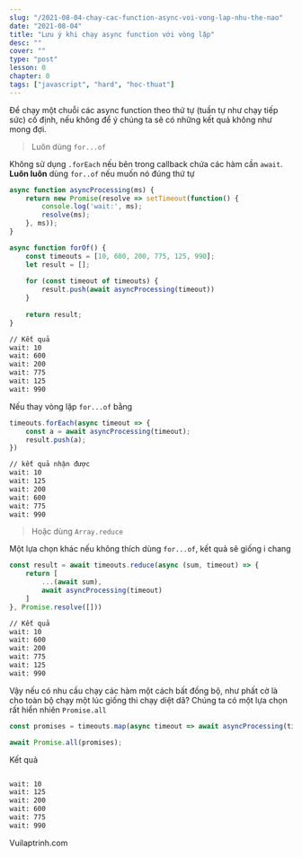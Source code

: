 ```yaml
---
slug: "/2021-08-04-chay-cac-function-async-voi-vong-lap-nhu-the-nao"
date: "2021-08-04"
title: "Lưu ý khi chạy async function với vòng lặp"
desc: ""
cover: ""
type: "post"
lesson: 0
chapter: 0
tags: ["javascript", "hard", "hoc-thuat"]
---
```


Để chạy một chuỗi các async function theo thứ tự (tuần tự như chạy tiếp sức) cố định, nếu không để ý chúng ta sẽ có những kết quả không như mong đợi.

> Luôn dùng `for...of`

Không sử dụng `.forEach` nếu bên trong callback chứa các hàm cần `await`. **Luôn luôn** dùng `for..of` nếu muốn nó đúng thứ tự

```js
async function asyncProcessing(ms) {
    return new Promise(resolve => setTimeout(function() {
        console.log('wait:', ms);
        resolve(ms);
    }, ms));
}

async function forOf() {
    const timeouts = [10, 600, 200, 775, 125, 990];
	let result = [];
    
    for (const timeout of timeouts) {
        result.push(await asyncProcessing(timeout))
    }
    
    return result;
}
```

```bash
// Kết quả
wait: 10
wait: 600
wait: 200
wait: 775
wait: 125
wait: 990
```

Nếu thay vòng lặp `for...of` bằng

```js
timeouts.forEach(async timeout => {
    const a = await asyncProcessing(timeout);
    result.push(a);
})
```

```bash
// kết quả nhận được
wait: 10
wait: 125
wait: 200
wait: 600
wait: 775
wait: 990
```

> Hoặc dùng `Array.reduce`

Một lựa chọn khác nếu không thích dùng `for...of`, kết quả sẽ giống i chang

```js
const result = await timeouts.reduce(async (sum, timeout) => {
    return [
        ...(await sum),
        await asyncProcessing(timeout)
    ]
}, Promise.resolve([]))
```

```bash
// Kết quả
wait: 10
wait: 600
wait: 200
wait: 775
wait: 125
wait: 990
```

Vậy nếu có nhu cầu chạy các hàm một cách bất đồng bộ, như phất cờ là cho toàn bộ chạy một lúc giống thi chạy diệt dã? Chúng ta có một lựa chọn rất hiển nhiên `Promise.all`

```js
const promises = timeouts.map(async timeout => await asyncProcessing(timeout));

await Promise.all(promises);
```

Kết quả

```bash

wait: 10
wait: 125
wait: 200
wait: 600
wait: 775
wait: 990
```

Vuilaptrinh.com